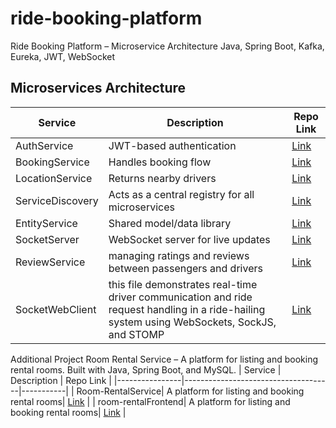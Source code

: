 # ride-booking-platform
Ride Booking Platform – Microservice Architecture Java, Spring Boot, Kafka, Eureka, JWT, WebSocket
## Microservices Architecture

| Service         | Description                         | Repo Link |
|----------------|-------------------------------------|-----------|
| AuthService     | JWT-based authentication            | [Link](https://github.com/Adarshraj8/AuthService) |
| BookingService  | Handles booking flow                | [Link](https://github.com/Adarshraj8/BookingService) |
| LocationService | Returns nearby drivers              | [Link](https://github.com/Adarshraj8/LocationService) |
| ServiceDiscovery  |Acts as a central registry for all microservices| [Link](https://github.com/Adarshraj8/ServiceDiscovery) |
| EntityService   | Shared model/data library           | [Link](https://github.com/Adarshraj8/EntityService) |
| SocketServer   | WebSocket server for live updates     | [Link](https://github.com/Adarshraj8/SocketServer) |
| ReviewService| managing ratings and reviews between passengers and drivers| [Link](https://github.com/Adarshraj8/ReviewService) |
|SocketWebClient|this file demonstrates real-time driver communication and ride request handling in a ride-hailing system using WebSockets, SockJS, and STOMP | [Link](https://github.com/Adarshraj8/SocketWebClient) |

Additional Project
Room Rental Service – A platform for listing and booking rental rooms. Built with Java, Spring Boot, and MySQL.
| Service         | Description                         | Repo Link |
|----------------|-------------------------------------|-----------|
| Room-RentalService| A platform for listing and booking rental rooms| [Link](https://github.com/Adarshraj8/room-rentalService) |
| room-rentalFrontend| A platform for listing and booking rental rooms| [Link](https://github.com/Adarshraj8/room-rentalFrontend) |
